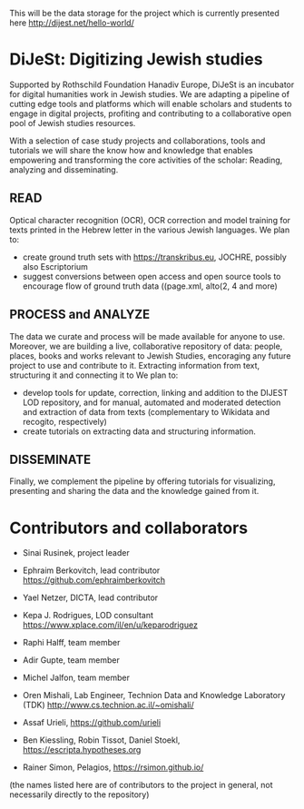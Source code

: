 This will be the data storage for the project which is currently presented here http://dijest.net/hello-world/
# DiJeSt: Digitizing Jewish studies

Supported by Rothschild Foundation Hanadiv Europe, DiJeSt is an incubator for digital humanities work in Jewish studies. 
We are adapting a pipeline of cutting edge tools and platforms which will enable scholars and students to engage in digital projects, profiting and contributing to a collaborative open pool of Jewish studies resources.


With a selection of case study projects and collaborations, tools and tutorials we will share the know how and knowledge that enables empowering and transforming the core activities of the scholar:  Reading, analyzing and disseminating. 

## READ
Optical character recognition (OCR), OCR correction and model training for texts printed in the Hebrew letter in the various Jewish languages. We plan to:
* create ground truth sets with https://transkribus.eu, JOCHRE, possibly also Escriptorium
* suggest conversions between open access and open source tools to encourage flow of ground truth data ((page.xml, alto(2, 4 and more)

## PROCESS and ANALYZE
The data we curate and process will be made available for anyone to use. Moreover, we are building a live, collaborative repository of data: people, places, books and works relevant to Jewish Studies, encoraging any future project to use and contribute to it. 
Extracting information from text, structuring it and connecting it to  We plan to:
* develop tools for update, correction, linking and addition to the DIJEST LOD repository, and for manual, automated and moderated detection and extraction of data from texts (complementary to Wikidata and recogito, respectively)
* create tutorials on extracting data and structuring information.

 
## DISSEMINATE

Finally, we complement the pipeline by offering tutorials for visualizing, presenting and sharing the data and the knowledge gained from it.

# Contributors and collaborators
* Sinai Rusinek, project leader
* Ephraim Berkovitch, lead contributor https://github.com/ephraimberkovitch 
* Yael Netzer, DICTA, lead contributor 
* Kepa J. Rodrigues, LOD consultant https://www.xplace.com/il/en/u/keparodriguez
* Raphi Halff, team member
* Adir Gupte, team member
* Michel Jalfon, team member

* Oren Mishali, Lab Engineer, Technion Data and Knowledge Laboratory (TDK) http://www.cs.technion.ac.il/~omishali/
* Assaf Urieli, https://github.com/urieli
* Ben Kiessling, Robin Tissot, Daniel Stoekl, https://escripta.hypotheses.org
* Rainer Simon, Pelagios, https://rsimon.github.io/

(the names listed here are of contributors to the project in general, not necessarily directly to the repository)
